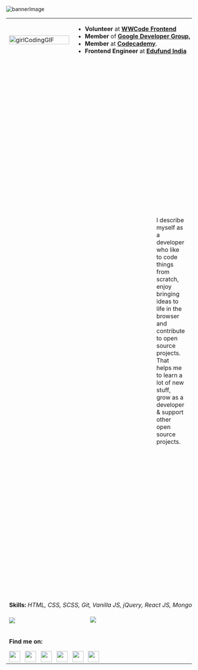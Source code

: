 ![bannerImage](https://i.ibb.co/gynvZbf/ps.png)


<!--     <img src="https://cdn.dribbble.com/users/331265/screenshots/2542587/gabi-d.gif" width="200" padding-left: 400 /> -->

<!--     <img src="https://media0.giphy.com/media/Q7SKqn3G97xpmfSOvG/source.gif" width="100"  /> -->
 
<table style="width: auto">
  <tr>
    <td colspan="2" width="20%"><img src="https://cdn.dribbble.com/users/331265/screenshots/2542587/gabi-d.gif" width="100%" alt="girlCodingGIF" /></td>
    <td colspan="2" width="600">
      <ul>
        <li><b>Volunteer</b> at <a href="https://www.womenwhocode.com/frontend"><b>WWCode Frontend</b></a> </li>
        <li><b>Member</b> of <a href="https://gdg.community.dev/gdg-bhubaneswar/"><b>Google Developer Group,</b></a> Bhubaneswar.</li>
        <li><b>Member</b> at <a href="https://www.codecademy.com/"><b>Codecademy</b></a>. </li>
        <li><b>Frontend Engineer</b> at <a href=""><b>Edufund India</b></a></li>
      </ul>
    </td>
  </tr>
  <tr> <!--     NO USE TR --> </tr>
  <tr>
    <td colspan="4"><p style="padding: 400px">I describe myself as a developer who like to code things from scratch, enjoy bringing ideas to life in the browser and contribute to open source projects. That helps me to learn a lot of new stuff, grow as a developer & support other open source projects.</p></td>
<!--     <td>qowekq</td> -->
  </tr>
  <tr> <!--     NO USE TR  --></tr>
  <tr>
  <td colspan="4"><b>Skills: </b> <i>HTML, CSS, SCSS, Git, Vanilla JS, jQuery, React JS, MongoDB</i> || <b>Currently focusing on: </b> <i>React Native</i> </td>
 </tr>
 <tr> <!--     NO USE TR  --></tr>
  <tr>
    <td colspan="3">
     <img src="https://github-readme-stats.vercel.app/api?username=lassiecoder&show_icons=true&count_private=true&custom_title=My%20Github%20Stat&layout=compact&theme=radical&hide=issues,contribs" />
<!--      <img align="center" src="https://github-readme-stats.vercel.app/api?username=lassiecoder&theme=radical&show_icons=true" /> -->
   </td>
    <td colspan="1">
     <code>
     <img style="align-item: center" src="https://github-readme-stats.vercel.app/api/top-langs/?username=lassiecoder&custom_title=Languages%20I%20have%20used&layout=compact&theme=radical" />
     </code>
<!--      https://github-readme-stats.vercel.app/api/top-langs/?username=lassiecoder -->
   </td>
  </tr>
 <tr> <!--     NO USE TR  --></tr>
  <tr>
  <td colspan="4">
   <div><p><b>Find me on:</b></p></div>
<!--    <div><b>Skills: </b> <i>HTML, CSS, SCSS, Git, Vanilla JS, jQuery, React JS, MongoDB</i> || <b>Currently focusing on: </b> <i>React Native</i> </div> -->
 <div style="display: flex">
  <a href="https://www.instagram.com/lassiecoder/"><img src="https://www.flaticon.com/svg/static/icons/svg/174/174855.svg" width="30" height="30" /></a> &nbsp&nbsp&nbsp
  <a href="https://www.linkedin.com/in/priyanka-sharma-b79401142/"><img src="https://www.flaticon.com/svg/static/icons/svg/174/174857.svg" width="30" height="30"></a>  &nbsp&nbsp&nbsp
  <a href="https://medium.com/@sharmapriyanka84510"><img src="https://www.flaticon.com/svg/static/icons/svg/174/174858.svg" width="30" height="30"></a>  &nbsp&nbsp&nbsp
  <a href="https://twitter.com/lassiecoder"><img src="https://www.flaticon.com/svg/static/icons/svg/174/174876.svg" width="30" height="30"></a>  &nbsp&nbsp&nbsp
  <a href="mailto:sharmapriyanka84510@gmail.com"><img src="https://www.flaticon.com/svg/static/icons/svg/646/646187.svg" width="30" height="30"></a>  &nbsp&nbsp&nbsp
  <a href="https://telegram.me/lassiecoder"><img src="https://www.flaticon.com/svg/static/icons/svg/1532/1532545.svg" width="30" height="30"></a> &nbsp&nbsp&nbsp
 </div>
 </td>
 </tr>
</table>
